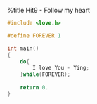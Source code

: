 %title Hit9 - Follow my heart
```c
#include <love.h>

#define FOREVER 1

int main()
{
	do{
		I love You - Ying;
	}while(FOREVER);
	
	return 0.
}
```
